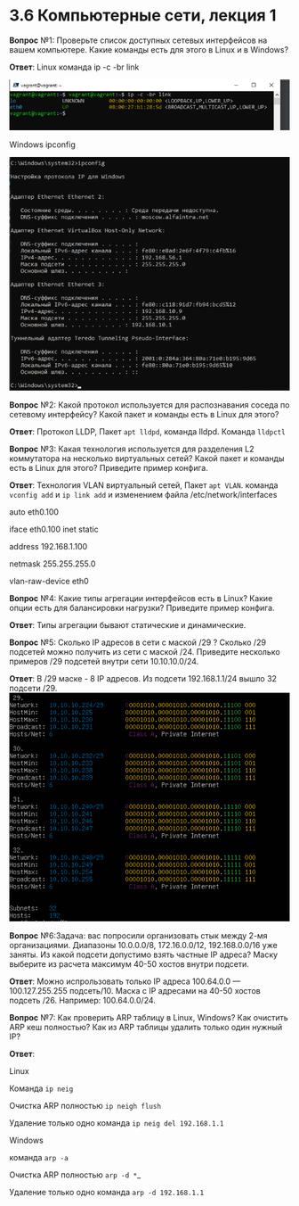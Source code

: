# 3.6 Компьютерные сети, лекция 1

**Вопрос** №1: Проверьте список доступных сетевых интерфейсов на вашем компьютере. Какие команды есть для этого в Linux и в Windows?

**Ответ**: Linux команда ip -c -br link

![img_2.png](img_2.png)

Windows ipconfig 

![img.png](img.png)

**Вопрос** №2: Какой протокол используется для распознавания соседа по сетевому интерфейсу? Какой пакет и команды есть в Linux для этого?

**Ответ**: Протокол LLDP, Пакет `apt lldpd`, команда lldpd. Команда `lldpctl`

**Вопрос** №3: Какая технология используется для разделения L2 коммутатора на несколько виртуальных сетей? Какой пакет и команды есть в Linux для этого? Приведите пример конфига.

**Ответ**: Технология VLAN виртуальный сетей, Пакет `apt VLAN`. команда `vconfig add` и `ip link add` и изменением файла /etc/network/interfaces

auto eth0.100

iface eth0.100 inet static

address 192.168.1.100

netmask 255.255.255.0

vlan-raw-device eth0

**Вопрос** №4: Какие типы агрегации интерфейсов есть в Linux? Какие опции есть для балансировки нагрузки? Приведите пример конфига.

**Ответ**: Типы агрегации бывают статические и динамические.

**Вопрос** №5: Сколько IP адресов в сети с маской /29 ? Сколько /29 подсетей можно получить из сети с маской /24. Приведите несколько примеров /29 подсетей внутри сети 10.10.10.0/24.

**Ответ**: В /29 маске - 8 IP адресов. Из подсети 192.168.1.1/24 вышло 32 подсети /29. ![img_3.png](img_3.png)

**Вопрос** №6:Задача: вас попросили организовать стык между 2-мя организациями. Диапазоны 10.0.0.0/8, 172.16.0.0/12, 192.168.0.0/16 уже заняты. Из какой подсети допустимо взять частные IP адреса? Маску выберите из расчета максимум 40-50 хостов внутри подсети.

**Ответ**: Можно испрользовать только IP адреса 100.64.0.0 — 100.127.255.255 подсеть/10. Маска с IP адресами на 40-50 хостов подсеть /26. Например: 100.64.0.0/24.

**Вопрос** №7: Как проверить ARP таблицу в Linux, Windows? Как очистить ARP кеш полностью? Как из ARP таблицы удалить только один нужный IP? 

**Ответ**: 

Linux

Команда `ip neig `

Очистка ARP полностью  `ip neigh flush`

Удаление только одно команда `ip neig del 192.168.1.1`


Windows 

команда `arp -a `

Очистка ARP полностью  `arp -d *`_

Удаление только одно команда `arp -d 192.168.1.1`


